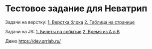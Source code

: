 # Тестовое задание для Неватрип

Задачи на верстку: 
    [1. Верстка блока](https://github.com/rus-sharafiev/nevatrip-test-tasks/tree/master/build/first/1)
    [2. Таблица на странице](https://github.com/rus-sharafiev/nevatrip-test-tasks/tree/master/build/first/2)

Задачи на JS: 
    [1. Билеты на событие]()
    [2. Время из A в B]()

Демо https://dev.srrlab.ru/